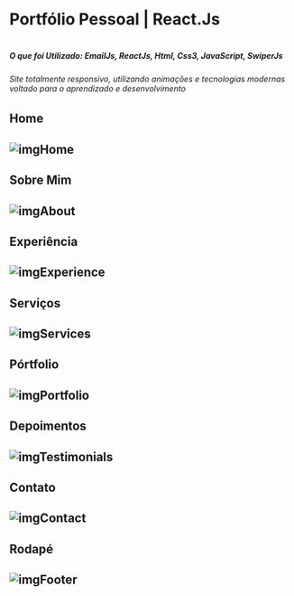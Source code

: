<h1>Portfólio Pessoal | React.Js<h1>
  <h5>O que foi Utilizado: EmailJs, ReactJs, Html, Css3, JavaScript, SwiperJs<h5>
  <h6>Site totalmente responsivo, utilizando animações e tecnologias modernas voltado para o aprendizado e desenvolvimento<h6>
<h2>Home<h2>
<img src='https://user-images.githubusercontent.com/81441901/168279877-15a84d25-56d4-4807-b730-d6829f97e49b.png' alt='imgHome' />
<h2>Sobre Mim<h2>
<img src='https://user-images.githubusercontent.com/81441901/168280249-212f0a76-1ad8-4981-89da-bda3ee42a568.png' alt='imgAbout'/>
 <h2>Experiência<h2>
<img src='https://user-images.githubusercontent.com/81441901/168280618-36b5a4c5-8ed5-4c38-84f1-f59461e993d1.png' alt='imgExperience'/>
<h2>Serviços<h2>
<img src='https://user-images.githubusercontent.com/81441901/168280674-21602a9e-3f60-4798-bff3-083cf333131b.png' alt='imgServices'/>
<h2>Pórtfolio<h2>
<img src='https://user-images.githubusercontent.com/81441901/168280732-2ddcf70e-d2e1-4026-b9ca-753c7ee4ecda.png' alt='imgPortfolio'/>
<h2>Depoimentos<h2>
<img src='https://user-images.githubusercontent.com/81441901/168280943-5b439ac6-6df2-440f-852a-cababe06d84a.png' alt='imgTestimonials'/>
<h2>Contato<h2>
<img src='https://user-images.githubusercontent.com/81441901/168281045-16a8864a-b761-4559-8ec9-b552f13df717.png' alt='imgContact'/>
<h2>Rodapé<h2>
<img src='https://user-images.githubusercontent.com/81441901/168281097-68c1e0cd-124e-42d3-a71a-009f5edfaed5.png' alt='imgFooter'/>
